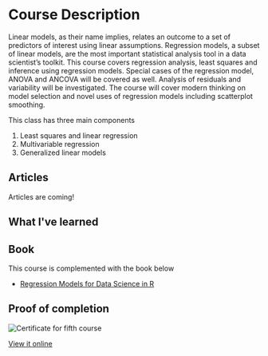 # Course Description
Linear models, as their name implies, relates an outcome to a set of predictors of interest using linear assumptions.  Regression models, a subset of linear models, are the most important statistical analysis tool in a data scientist’s toolkit. This course covers regression analysis, least squares and inference using regression models. Special cases of the regression model, ANOVA and ANCOVA will be covered as well. Analysis of residuals and variability will be investigated. The course will cover modern thinking on model selection and novel uses of regression models including scatterplot smoothing.

This class has three main components

1. Least squares and linear regression
2. Multivariable regression
3. Generalized linear models


## Articles 

Articles are coming!

## What I've learned


## Book
This course is complemented with the book below

* [Regression Models for Data Science in R](https://leanpub.com/regmods/read)

## Proof of completion

![Certificate for fifth course](cert5.png) 

[View it online](https://coursera.org/share/82097f1d7caeadd28b22d2a7c79724ba)